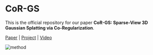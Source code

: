 # CoR-GS
This is the official repository for our paper **CoR-GS: Sparse-View 3D Gaussian Splatting via Co-Regularization**.

[Paper]() | [Project](https://jiaw-z.github.io/CoR-GS/) | [Video]()

![method](https://github.com/jiaw-z/CoR-GS/assets/66359549/150a4aef-f354-4525-95b8-30a50a2d098e)
